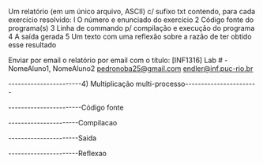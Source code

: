 Um relatório (em um único arquivo, ASCII) c/ sufixo txt
contendo, para cada exercício resolvido:
l O número e enunciado do exercício
2 Código fonte do programa(s)
3 Linha de commando p/ compilação e execução do programa
4 A saída gerada
5 Um texto com uma reflexão sobre a razão de ter obtido esse resultado

Enviar por email o relatório por email com o título:
[INF1316] Lab # - NomeAluno1, NomeAluno2
pedronoba25@gmail.com
endler@inf.puc-rio.br


-----------------------4) Multiplicação multi-processo-----------------------

-----------------------Código fonte

----------------------Compilacao

----------------------Saida

----------------------Reflexao